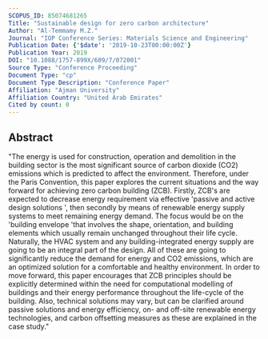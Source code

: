 ```yaml
---
SCOPUS_ID: 85074681265
Title: "Sustainable design for zero carbon architecture"
Author: "Al-Temmamy M.Z."
Journal: "IOP Conference Series: Materials Science and Engineering"
Publication Date: {'$date': '2019-10-23T00:00:00Z'}
Publication Year: 2019
DOI: "10.1088/1757-899X/609/7/072001"
Source Type: "Conference Proceeding"
Document Type: "cp"
Document Type Description: "Conference Paper"
Affiliation: "Ajman University"
Affiliation Country: "United Arab Emirates"
Cited by count: 0
---
```


## Abstract
"The energy is used for construction, operation and demolition in the building sector is the most significant source of carbon dioxide (CO2) emissions which is predicted to affect the environment. Therefore, under the Paris Convention, this paper explores the current situations and the way forward for achieving zero carbon building (ZCB). Firstly, ZCB's are expected to decrease energy requirement via effective 'passive and active design solutions ', then secondly by means of renewable energy supply systems to meet remaining energy demand. The focus would be on the 'building envelope 'that involves the shape, orientation, and building elements which usually remain unchanged throughout their life cycle. Naturally, the HVAC system and any building-integrated energy supply are going to be an integral part of the design. All of these are going to significantly reduce the demand for energy and CO2 emissions, which are an optimized solution for a comfortable and healthy environment. In order to move forward, this paper encourages that ZCB principles should be explicitly determined within the need for computational modelling of buildings and their energy performance throughout the life-cycle of the building. Also, technical solutions may vary, but can be clarified around passive solutions and energy efficiency, on- and off-site renewable energy technologies, and carbon offsetting measures as these are explained in the case study."
